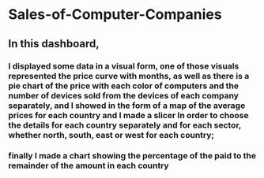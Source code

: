 # Sales-of-Computer-Companies
## In this dashboard, 
### I displayed some data in a visual form, one of those visuals represented the price curve with months, as well as there is a pie chart of the price with each color of computers and the number of devices sold from the devices of each company separately, and I showed in the form of a map of the average prices for each country and I made a slicer In order to choose the details for each country separately and for each sector, whether north, south, east or west for each country; 
### finally I made a chart showing the percentage of the paid to the remainder of the amount in each country
